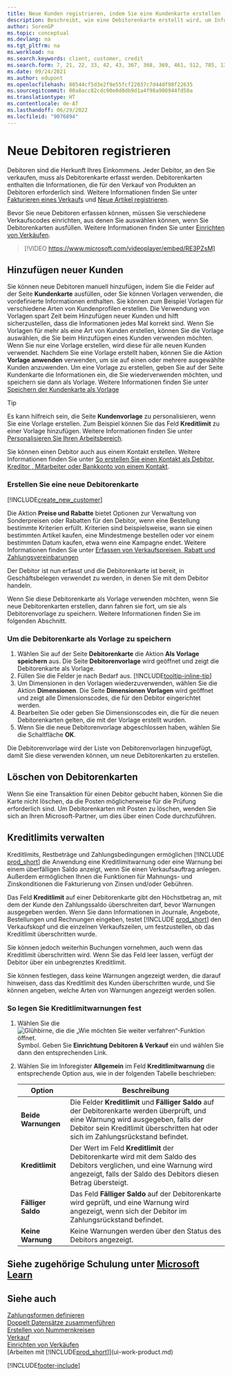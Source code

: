 ```yaml
---
title: Neue Kunden registrieren, indem Sie eine Kundenkarte erstellen (enthält ein Video)
description: Beschreibt, wie eine Debitorenkarte erstellt wird, um Informationen zu jedem neuen Debitor oder Clients zu erfassen, an die Sie verkaufen.
author: SorenGP
ms.topic: conceptual
ms.devlang: na
ms.tgt_pltfrm: na
ms.workload: na
ms.search.keywords: client, customer, credit
ms.search.form: 7, 21, 22, 33, 42, 43, 367, 368, 369, 461, 512, 785, 1330, 1380, 1381, 1382, 1627, 2107, 7177, 9080, 9081, 9084, 9301, 9305
ms.date: 09/24/2021
ms.author: edupont
ms.openlocfilehash: 80544cf5d3e2f9e55fcf22037c7d44df98f22635
ms.sourcegitcommit: 00a8acc82cdc90e0d0db9d1a4f98a908944fd50a
ms.translationtype: HT
ms.contentlocale: de-AT
ms.lasthandoff: 06/29/2022
ms.locfileid: "9076894"
---
```

# <a name="register-new-customers"></a>Neue Debitoren registrieren

Debitoren sind die Herkunft Ihres Einkommens. Jeder Debitor, an den Sie verkaufen, muss als Debitorenkarte erfasst werden. Debitorenkarten enthalten die Informationen, die für den Verkauf von Produkten an Debitoren erforderlich sind. Weitere Informationen finden Sie unter [Fakturieren eines Verkaufs](sales-how-invoice-sales.md) und [Neue Artikel registrieren](inventory-how-register-new-items.md).  

Bevor Sie neue Debitoren erfassen können, müssen Sie verschiedene Verkaufscodes einrichten, aus denen Sie auswählen können, wenn Sie Debitorenkarten ausfüllen. Weitere Informationen finden Sie unter [Einrichten von Verkäufen](sales-setup-sales.md).

> [!VIDEO https://www.microsoft.com/videoplayer/embed/RE3PZsM]

## <a name="adding-new-customers"></a>Hinzufügen neuer Kunden

Sie können neue Debitoren manuell hinzufügen, indem Sie die Felder auf der Seite **Kundenkarte** ausfüllen, oder Sie können Vorlagen verwenden, die vordefinierte Informationen enthalten. Sie können zum Beispiel Vorlagen für verschiedene Arten von Kundenprofilen erstellen. Die Verwendung von Vorlagen spart Zeit beim Hinzufügen neuer Kunden und hilft sicherzustellen, dass die Informationen jedes Mal korrekt sind. Wenn Sie Vorlagen für mehr als eine Art von Kunden erstellen, können Sie die Vorlage auswählen, die Sie beim Hinzufügen eines Kunden verwenden möchten. Wenn Sie nur eine Vorlage erstellen, wird diese für alle neuen Kunden verwendet. Nachdem Sie eine Vorlage erstellt haben, können Sie die Aktion **Vorlage anwenden** verwenden, um sie auf einen oder mehrere ausgewählte Kunden anzuwenden. Um eine Vorlage zu erstellen, geben Sie auf der Seite Kundenkarte die Informationen ein, die Sie wiederverwenden möchten, und speichern sie dann als Vorlage. Weitere Informationen finden Sie unter [Speichern der Kundenkarte als Vorlage](sales-how-register-new-customers.md#to-save-the-customer-card-as-a-template)

> [!TIP]
> Es kann hilfreich sein, die Seite **Kundenvorlage** zu personalisieren, wenn Sie eine Vorlage erstellen. Zum Beispiel können Sie das Feld **Kreditlimit** zu einer Vorlage hinzufügen. Weitere Informationen finden Sie unter [Personalisieren Sie Ihren Arbeitsbereich](/dynamics365/business-central/ui-personalization-user#to-start-personalizing-a-page-through-the-personalizing-banner).

Sie können einen Debitor auch aus einem Kontakt erstellen. Weitere Informationen finden Sie unter [So erstellen Sie einen Kontakt als Debitor, Kreditor , Mitarbeiter oder Bankkonto von einem Kontakt](marketing-create-contact-companies.md#to-create-a-customer-vendor-employee-or-bank-account-from-a-contact).  

### <a name="to-create-a-new-customer-card"></a>Erstellen Sie eine neue Debitorenkarte

[!INCLUDE[create_new_customer](includes/create_new_customer.md)]

Die Aktion **Preise und Rabatte** bietet Optionen zur Verwaltung von Sonderpreisen oder Rabatten für den Debitor, wenn eine Bestellung bestimmte Kriterien erfüllt. Kriterien sind beispielsweise, wann sie einen bestimmten Artikel kaufen, eine Mindestmenge bestellen oder vor einem bestimmten Datum kaufen, etwa wenn eine Kampagne endet. Weitere Informationen finden Sie unter [Erfassen von Verkaufspreisen, Rabatt und Zahlungsvereinbarungen](sales-how-record-sales-price-discount-payment-agreements.md)

Der Debitor ist nun erfasst und die Debitorenkarte ist bereit, in Geschäftsbelegen verwendet zu werden, in denen Sie mit dem Debitor handeln.

Wenn Sie diese Debitorenkarte als Vorlage verwenden möchten, wenn Sie neue Debitorenkarten erstellen, dann fahren sie fort, um sie als Debitorenvorlage zu speichern. Weitere Informationen finden Sie im folgenden Abschnitt.  

### <a name="to-save-the-customer-card-as-a-template"></a>Um die Debitorenkarte als Vorlage zu speichern

1. Wählen Sie auf der Seite **Debitorenkarte** die Aktion **Als Vorlage speichern** aus. Die Seite **Debitorenvorlage** wird geöffnet und zeigt die Debitorenkarte als Vorlage.
2. Füllen Sie die Felder je nach Bedarf aus. [!INCLUDE[tooltip-inline-tip](includes/tooltip-inline-tip_md.md)]
3. Um Dimensionen in den Vorlagen wiederzuverwenden, wählen Sie die Aktion **Dimensionen**. Die Seite **Dimensionen Vorlagen** wird geöffnet und zeigt alle Dimensionscodes, die für den Debitor eingerichtet werden.
4. Bearbeiten Sie oder geben Sie Dimensionscodes ein, die für die neuen Debitorenkarten gelten, die mit der Vorlage erstellt wurden.  
5. Wenn Sie die neue Debitorenvorlage abgeschlossen haben, wählen Sie die Schaltfläche **OK**.

Die Debitorenvorlage wird der Liste von Debitorenvorlagen hinzugefügt, damit Sie diese verwenden können, um neue Debitorenkarten zu erstellen.

## <a name="deleting-customer-cards"></a>Löschen von Debitorenkarten

Wenn Sie eine Transaktion für einen Debitor gebucht haben, können Sie die Karte nicht löschen, da die Posten möglicherweise für die Prüfung erforderlich sind. Um Debitorenkarten mit Posten zu löschen, wenden Sie sich an Ihren Microsoft-Partner, um dies über einen Code durchzuführen.  

## <a name="managing-credit-limits"></a>Kreditlimits verwalten

Kreditlimits, Restbeträge und Zahlungsbedingungen ermöglichen [!INCLUDE [prod_short](includes/prod_short.md)] die Anwendung eine Kreditlimitwarnung oder eine Warnung bei einem überfälligen Saldo anzeigt, wenn Sie einen Verkaufsauftrag anlegen.  Außerdem ermöglichen Ihnen die Funktionen für Mahnungs- und Zinskonditionen die Fakturierung von Zinsen und/oder Gebühren.  

Das Feld **Kreditlimit** auf einer Debitorenkarte gibt den Höchstbetrag an, mit dem der Kunde den Zahlungssaldo überschreiten darf, bevor Warnungen ausgegeben werden. Wenn Sie dann Informationen in Journale, Angebote, Bestellungen und Rechnungen eingeben, testet [!INCLUDE [prod_short](includes/prod_short.md)] den Verkaufskopf und die einzelnen Verkaufszeilen, um festzustellen, ob das Kreditlimit überschritten wurde.

Sie können jedoch weiterhin Buchungen vornehmen, auch wenn das Kreditlimit überschritten wird. Wenn Sie das Feld leer lassen, verfügt der Debitor über ein unbegrenztes Kreditlimit.  

Sie können festlegen, dass keine Warnungen angezeigt werden, die darauf hinweisen, dass das Kreditlimit des Kunden überschritten wurde, und Sie können angeben, welche Arten von Warnungen angezeigt werden sollen.

### <a name="to-specify-credit-limit-warnings"></a>So legen Sie Kreditlimitwarnungen fest

1. Wählen Sie die ![Glühbirne, die die „Wie möchten Sie weiter verfahren“-Funktion öffnet.](media/ui-search/search_small.png "Tell me-Funktion") Symbol. Geben Sie **Einrichtung Debitoren & Verkauf** ein und wählen Sie dann den entsprechenden Link.

2. Wählen Sie im Inforegister **Allgemein** im Feld **Kreditlimitwarnung** die entsprechende Option aus, wie in der folgenden Tabelle beschrieben:

    |Option| Beschreibung|
    |------|------------|
    |**Beide Warnungen**| Die Felder **Kreditlimit** und **Fälliger Saldo** auf der Debitorenkarte werden überprüft, und eine Warnung wird ausgegeben, falls der Debitor sein Kreditlimit überschritten hat oder sich im Zahlungsrückstand befindet.|
    |**Kreditlimit**|Der Wert im Feld **Kreditlimit** der Debitorenkarte wird mit dem Saldo des Debitors verglichen, und eine Warnung wird angezeigt, falls der Saldo des Debitors diesen Betrag übersteigt.|
    |**Fälliger Saldo**|Das Feld **Fälliger Saldo** auf der Debitorenkarte wird geprüft, und eine Warnung wird angezeigt, wenn sich der Debitor im Zahlungsrückstand befindet.|
    |**Keine Warnung**|Keine Warnungen werden über den Status des Debitors angezeigt.|

## <a name="see-related-training-at-microsoft-learn"></a>Siehe zugehörige Schulung unter [Microsoft Learn](/learn/modules/trade-master-data-dynamics-365-business-central/)

## <a name="see-also"></a>Siehe auch 

[Zahlungsformen definieren](finance-payment-methods.md)  
[Doppelt Datensätze zusammenführen](sales-how-merge-duplicate-records.md)  
[Erstellen von Nummernkreisen](ui-create-number-series.md)  
[Verkauf](sales-manage-sales.md)  
[Einrichten von Verkäufen](sales-setup-sales.md)  
[Arbeiten mit [!INCLUDE[prod_short](includes/prod_short.md)]](ui-work-product.md)  

[!INCLUDE[footer-include](includes/footer-banner.md)]
